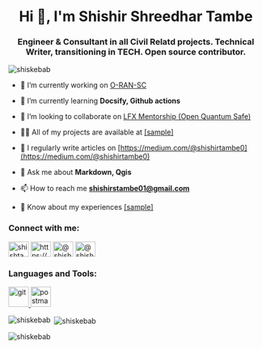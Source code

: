 <h1 align="center">Hi 👋, I'm Shishir Shreedhar Tambe</h1>
<h3 align="center">Engineer & Consultant in all Civil Relatd projects. Technical Writer, transitioning in TECH. Open source contributor.</h3>

<p align="left"> <img src="https://komarev.com/ghpvc/?username=shiskebab&label=Profile%20views&color=0e75b6&style=flat" alt="shiskebab" /> </p>

- 🔭 I’m currently working on [O-RAN-SC](https://github.com/o-ran-sc/nonrtric)

- 🌱 I’m currently learning **Docsify, Github actions**

- 👯 I’m looking to collaborate on [LFX Mentorship (Open Quantum Safe)](https://github.com/open-quantum-safe/liboqs)

- 👨‍💻 All of my projects are available at [[sample]]([sample])

- 📝 I regularly write articles on [https://medium.com/@shishirtambe0](https://medium.com/@shishirtambe0)

- 💬 Ask me about **Markdown, Qgis**

- 📫 How to reach me **shishirstambe01@gmail.com**

- 📄 Know about my experiences [[sample]]([sample])

<h3 align="left">Connect with me:</h3>
<p align="left">
<a href="https://twitter.com/shishtam22" target="blank"><img align="center" src="https://raw.githubusercontent.com/rahuldkjain/github-profile-readme-generator/master/src/images/icons/Social/twitter.svg" alt="shishtam22" height="30" width="40" /></a>
<a href="https://linkedin.com/in/https://www.linkedin.com/in/shishir-tambe/" target="blank"><img align="center" src="https://raw.githubusercontent.com/rahuldkjain/github-profile-readme-generator/master/src/images/icons/Social/linked-in-alt.svg" alt="https://www.linkedin.com/in/shishir-tambe/" height="30" width="40" /></a>
<a href="https://hashnode.com/@shishirlearns" target="blank"><img align="center" src="https://raw.githubusercontent.com/rahuldkjain/github-profile-readme-generator/master/src/images/icons/Social/hashnode.svg" alt="@shishirlearns" height="30" width="40" /></a>
<a href="https://medium.com/@shishirtambe0" target="blank"><img align="center" src="https://raw.githubusercontent.com/rahuldkjain/github-profile-readme-generator/master/src/images/icons/Social/medium.svg" alt="@shishirtambe0" height="30" width="40" /></a>
</p>

<h3 align="left">Languages and Tools:</h3>
<p align="left"> <a href="https://git-scm.com/" target="_blank" rel="noreferrer"> <img src="https://www.vectorlogo.zone/logos/git-scm/git-scm-icon.svg" alt="git" width="40" height="40"/> </a> <a href="https://postman.com" target="_blank" rel="noreferrer"> <img src="https://www.vectorlogo.zone/logos/getpostman/getpostman-icon.svg" alt="postman" width="40" height="40"/> </a> </p>

<p><img align="left" src="https://github-readme-stats.vercel.app/api/top-langs?username=shiskebab&show_icons=true&locale=en&layout=compact" alt="shiskebab" /></p>

<p>&nbsp;<img align="center" src="https://github-readme-stats.vercel.app/api?username=shiskebab&show_icons=true&locale=en" alt="shiskebab" /></p>

<p><img align="center" src="https://github-readme-streak-stats.herokuapp.com/?user=shiskebab&" alt="shiskebab" /></p>
